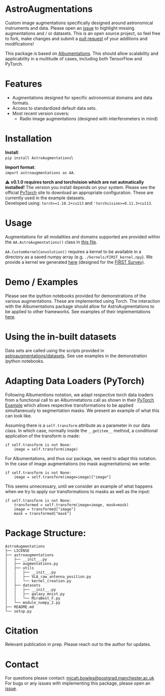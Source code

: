 # AstroAugmentations
Custom image augmentations specifically designed around astronomical
instruments and data. Please open an
[issue](https://github.com/mb010/AstroAugmentations/issues) to highlight missing augmentations and / or datasets. This is an open source project, so feel free to fork, make changes and submit a [pull request](https://github.com/mb010/AstroAugmentations/pulls) of your additions and modifications!

This package is based on [Albumentations](https://github.com/albumentations-team/albumentations/).
This should allow scalability and applicability in a multitude of cases,
including both TensorFlow and PyTorch.

# Features
- Augmentations designed for specific astronomical domains and data formats.
- Access to standardized default data sets.
- Most recent version covers:
  - Radio image augmentations (designed with interferometers in mind)

# Installation
**Install**:\
`pip install AstroAugmentations`\

**Import format**:\
`import astroaugmentations as AA`.

:warning: **v0.1.0 requires torch and torchvision which are not autmatically installed!**
The version you install depends on your system.
Please see the official [PyTorch](https://pytorch.org/) site to download
an appropriate configuration. These are currently used in the example datasets.\
Developed using: `torch>=1.10.2+cu113` and `'torchvision>=0.11.3+cu113`.

# Usage
Augmentations for all modalities and domains supported are provided within the `AA.AstroAugmentations()` class in [this file](https://github.com/mb010/AstroAugmentations/tree/main/astroaugmentations/augmentations.py).

`AA.CustomKernelConvolution()` requires a kernel to be available in a directory as a saved numpy array (e.g. `./kernels/FIRST_kernel.npy`). We provide a kernel we generated
[here](https://github.com/mb010/AstroAugmentations/tree/main/astroaugmentations/kernels)
(designed for the [FIRST Survey](http://sundog.stsci.edu/)).

# Demo / Examples
Please see the ipython notebooks provided for demonstrations of the
various augmentations. These are implemented using Torch.
The interaction with the Albumentations package should allow for
AstroAugmentations to be applied to other frameworks.
See examples of their implementations [here](https://albumentations.ai/docs/examples/).

# Using the in-built datasets
Data sets are called using the scripts provided in
[astroaugmentations/datasets](https://github.com/mb010/AstroAugmentations/tree/main/astroaugmentations/datasets).
See use examples in the demonstration ipython notebooks.

# Adapting Data Loaders (PyTorch)
Following Albumentions notation, we adapt respective torch data loaders from a functional call to an Albumnetations call as shown in their [PyTorch Example](https://albumentations.ai/docs/examples/pytorch_semantic_segmentation/#Define-a-PyTorch-dataset-class) which allows respective transformations to be applied simultaneously to segmentation masks. We present an example of what this can look like.

Assuming there is a `self.transform` attribute as a parameter in our data class. In which case, normally inside the `__getitem__` method, a conditional application of the transform is made:
```
if self.transform is not None:
    image = self.transform(image)
```
For Albumentations, and thus our package, we need to adapt this notation. In the case of image augmentations (no mask augmentations) we write:
```
if self.transform is not None:
    image = self.transform(image=image)["image"]
```
This seems unnecessary, until we consider an example of what happens when we try to apply our transformations to masks as well as the input:
```
if self.transform is not None:
    transformed = self.transform(image=image, mask=mask)
    image = transformed["image"]
    mask = transformed["mask"]
```


# Package Structure:
```
AstroAugmentations
├── LICENSE
├── astroaugmentations
│   ├── __init__.py
│   ├── augmentations.py
│   ├── utils
│   │   ├── __init__.py
│   │   ├── VLA_raw_antenna_position.py
│   │   └── kernel_creation.py
│   ├── datasets
│   │   ├── __init__.py
│   │   ├── galaxy_mnist.py
│   │   └── MiraBest_F.py
│   └── module_numpy_2.py
├── README.md
└── setup.py
```

# Citation
Relevant publication in prep. Please reach out to the author for updates.
# Contact
For questions please contact: micah.bowles@postgrad.manchester.ac.uk \
For bugs or any issues with implementing this package, please open an [issue](https://github.com/mb010/AstroAugmentations/issues).
